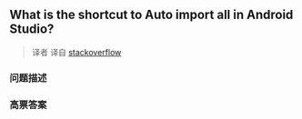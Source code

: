 ## What is the shortcut to Auto import all in Android Studio?

> 译者 译自 [stackoverflow](http://stackoverflow.com/questions/16615038/what-is-the-shortcut-to-auto-import-all-in-android-studio) 

### 问题描述 

### 高票答案 

